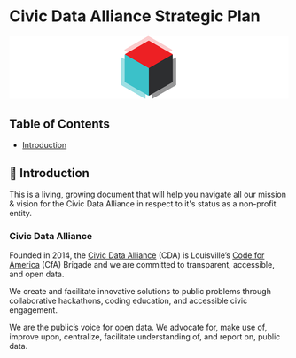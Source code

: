 # Civic Data Alliance Strategic Plan

![Civic Data Alliance Logo Header](https://raw.githubusercontent.com/civicdata/branding/markdown-header-test/assets/Logo/Rendered_Cube_Full_888x200_Header.png)

## Table of Contents
* [Introduction](#-introduction)

## 👋 Introduction
This is a living, growing document that will help you navigate all our mission &amp; vision for the Civic Data Alliance in respect to it's status as a non-profit entity.

### Civic Data Alliance

Founded in 2014, the [Civic Data Alliance](www.civicdataalliance.org) (CDA) is Louisville’s [Code for America](https://www.codeforamerica.org/) (CfA) Brigade and we are committed to transparent, accessible, and open data.

We create and facilitate innovative solutions to public problems through collaborative hackathons, coding education, and accessible civic engagement.

We are the public’s voice for open data. We advocate for, make use of, improve upon, centralize, facilitate understanding of, and report on, public data.

